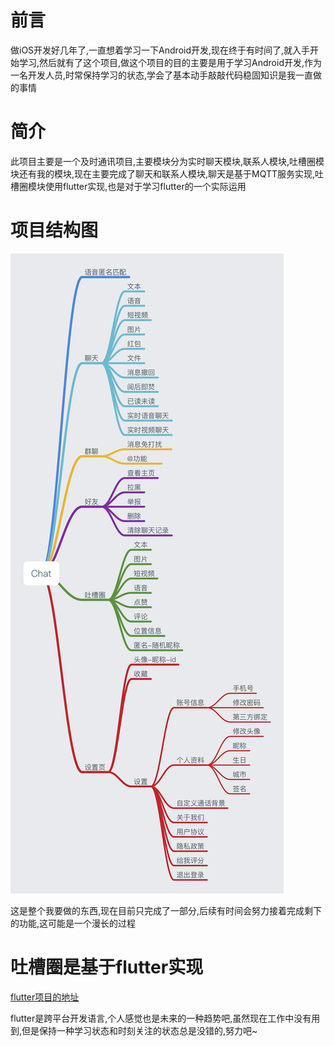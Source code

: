# 前言
做iOS开发好几年了,一直想着学习一下Android开发,现在终于有时间了,就入手开始学习,然后就有了这个项目,做这个项目的目的主要是用于学习Android开发,作为一名开发人员,时常保持学习的状态,学会了基本动手敲敲代码稳固知识是我一直做的事情


# 简介
此项目主要是一个及时通讯项目,主要模块分为实时聊天模块,联系人模块,吐槽圈模块还有我的模块,现在主要完成了聊天和联系人模块,聊天是基于MQTT服务实现,吐槽圈模块使用flutter实现,也是对于学习flutter的一个实际运用

# 项目结构图
![](./sources/product.png)

这是整个我要做的东西,现在目前只完成了一部分,后续有时间会努力接着完成剩下的功能,这可能是一个漫长的过程

# 吐槽圈是基于flutter实现
[flutter项目的地址](https://github.com/cleven1/Flutter_Moments)

flutter是跨平台开发语言,个人感觉也是未来的一种趋势吧,虽然现在工作中没有用到,但是保持一种学习状态和时刻关注的状态总是没错的,努力吧~


